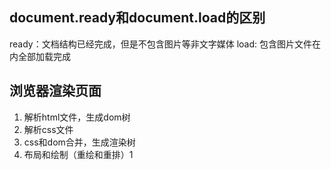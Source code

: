 ## document.ready和document.load的区别

ready：文档结构已经完成，但是不包含图片等非文字媒体
load: 包含图片文件在内全部加载完成

## 浏览器渲染页面

1. 解析html文件，生成dom树
2. 解析css文件
3. css和dom合并，生成渲染树
4. 布局和绘制（重绘和重排）1
